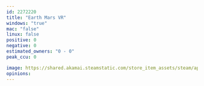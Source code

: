 ```yaml
---
id: 2272220
title: "Earth Mars VR"
windows: "true"
mac: "false"
linux: false
positive: 0
negative: 0
estimated_owners: "0 - 0"
peak_ccu: 0

image: https://shared.akamai.steamstatic.com/store_item_assets/steam/apps/2272220/header.jpg?t=1679062660
opinions:
---
```

